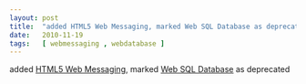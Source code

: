 ```yaml
---
layout: post
title:  "added HTML5 Web Messaging, marked Web SQL Database as deprecated"
date:   2010-11-19
tags:   [ webmessaging , webdatabase ]
---
```


added [HTML5 Web Messaging](/spec/webmessaging), marked [Web SQL Database](/spec/webdatabase) as deprecated

